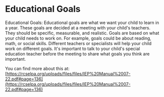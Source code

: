 # Educational Goals
Educational Goals: Educational goals are what we want your child to learn in a year. These goals are decided at a meeting with your child's teachers. They should be specific, measurable, and realistic. Goals are based on what your child needs to work on. For example, goals could be about reading, math, or social skills. Different teachers or specialists will help your child work on different goals. It's important to talk to your child's special education teacher before the meeting to share what goals you think are important.

You can find more about this at: [https://rcselpa.org/uploads/files/files/IEP%20Manual%2007-22.pdf#page=136](https://rcselpa.org/uploads/files/files/IEP%20Manual%2007-22.pdf#page=136)
